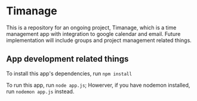 # Timanage

This is a repository for an ongoing project, Timanage, which is a time management app with integration to google calendar and email. Future implementation will include groups and project management related things.

## App development related things

To install this app's dependencies, run `npm install`

To run this app, run `node app.js`; Howerver, if you have nodemon installed, run `nodemon app.js` instead.
